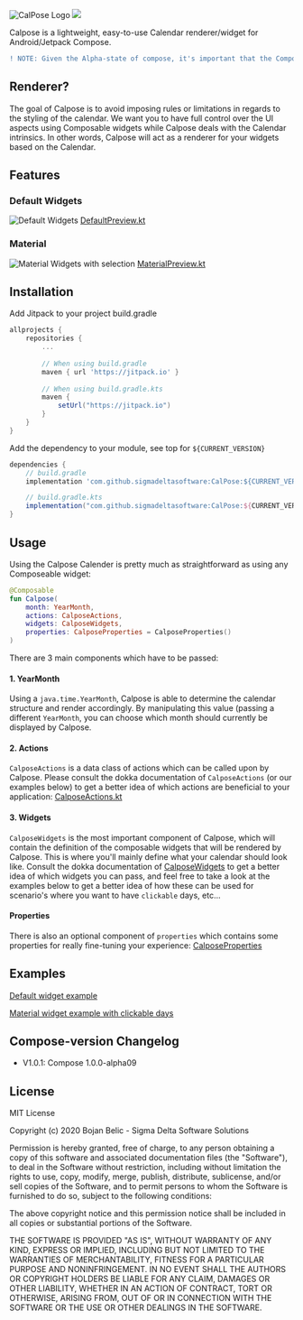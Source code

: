 ![](./img/logo.png "CalPose Logo")
[![](https://jitpack.io/v/sigmadeltasoftware/CalPose.svg)](https://jitpack.io/#sigmadeltasoftware/CalPose)

Calpose is a lightweight, easy-to-use Calendar renderer/widget for Android/Jetpack Compose.

```diff
! NOTE: Given the Alpha-state of compose, it's important that the Compose-version of Calpose matches yours. Preferably, the latest version would always be used in both cases. Please consult the Version changelog below for more info.
```
## Renderer? 
The goal of Calpose is to avoid imposing rules or limitations in regards to the styling of the calendar. We want you to have full control
over the UI aspects using Composable widgets while Calpose deals with the Calendar intrinsics. In other words, Calpose will act as a 
renderer for your widgets based on the Calendar.

## Features
### Default Widgets
![](./img/calpose.gif "Default Widgets")
[DefaultPreview.kt](https://github.com/sigmadeltasoftware/CalPose/blob/master/app/src/main/java/be/sigmadelta/calpose/DefaultPreview.kt "Default widget example")

### Material
![](./img/calpose_material.gif "Material Widgets with selection")
[MaterialPreview.kt](https://github.com/sigmadeltasoftware/CalPose/blob/master/app/src/main/java/be/sigmadelta/calpose/MaterialPreview.kt "Material widget example")

## Installation
Add Jitpack to your project build.gradle
```groovy
allprojects {
    repositories {
        ...
        
        // When using build.gradle
        maven { url 'https://jitpack.io' } 
        
        // When using build.gradle.kts
        maven {
            setUrl("https://jitpack.io")
        }
    }
}
```

Add the dependency to your module, see top for `${CURRENT_VERSION}`
```groovy
dependencies {
    // build.gradle
    implementation 'com.github.sigmadeltasoftware:CalPose:${CURRENT_VERSION}'

    // build.gradle.kts
    implementation("com.github.sigmadeltasoftware:CalPose:${CURRENT_VERSION}")
}
```
## Usage

Using the Calpose Calender is pretty much as straightforward as using any Composeable widget:
 
```kotlin
@Composable
fun Calpose(
    month: YearMonth,
    actions: CalposeActions,
    widgets: CalposeWidgets,
    properties: CalposeProperties = CalposeProperties()
)
```

There are 3 main components which have to be passed: 

#### 1. YearMonth
Using a `java.time.YearMonth`, Calpose is able to determine the calendar structure and render accordingly. By manipulating this value (passing a different `YearMonth`, you can choose which
month should currently be displayed by Calpose.

#### 2. Actions
`CalposeActions` is a data class of actions which can be called upon by Calpose. Please consult the dokka documentation of `CalposeActions` (or our examples below) to get a better idea of which actions are 
beneficial to your application: [CalposeActions.kt](https://github.com/sigmadeltasoftware/CalPose/blob/master/calpose/src/main/java/be/sigmadelta/calpose/model/CalposeActions.kt "CalposeActions.kt")  

#### 3. Widgets
`CalposeWidgets` is the most important component of Calpose, which will contain the definition of the composable widgets that will be rendered by Calpose. This is where you'll mainly define what your calendar
should look like. Consult the dokka documentation of [CalposeWidgets](https://github.com/sigmadeltasoftware/CalPose/blob/master/calpose/src/main/java/be/sigmadelta/calpose/model/CalposeWidgets.kt "CalposeWidgets.kt") 
to get a better idea of which widgets you can pass, and feel free to take a look at the examples below to get a better idea of how these can be used for scenario's where you want to have `clickable` days, etc...

#### Properties
There is also an optional component of `properties` which contains some properties for really fine-tuning your experience: 
[CalposeProperties](https://github.com/sigmadeltasoftware/CalPose/blob/master/calpose/src/main/java/be/sigmadelta/calpose/model/CalposeProperties.kt "CalposeProperties.kt")

## Examples
[Default widget example](https://github.com/sigmadeltasoftware/CalPose/blob/master/app/src/main/java/be/sigmadelta/calpose/DefaultPreview.kt "Default widget example")

[Material widget example with clickable days](https://github.com/sigmadeltasoftware/CalPose/blob/master/app/src/main/java/be/sigmadelta/calpose/MaterialPreview.kt "Material widget example")

## Compose-version Changelog
* V1.0.1: Compose 1.0.0-alpha09

## License
MIT License

Copyright (c) 2020 Bojan Belic - Sigma Delta Software Solutions

Permission is hereby granted, free of charge, to any person obtaining a copy
of this software and associated documentation files (the "Software"), to deal
in the Software without restriction, including without limitation the rights
to use, copy, modify, merge, publish, distribute, sublicense, and/or sell
copies of the Software, and to permit persons to whom the Software is
furnished to do so, subject to the following conditions:

The above copyright notice and this permission notice shall be included in all
copies or substantial portions of the Software.

THE SOFTWARE IS PROVIDED "AS IS", WITHOUT WARRANTY OF ANY KIND, EXPRESS OR
IMPLIED, INCLUDING BUT NOT LIMITED TO THE WARRANTIES OF MERCHANTABILITY,
FITNESS FOR A PARTICULAR PURPOSE AND NONINFRINGEMENT. IN NO EVENT SHALL THE
AUTHORS OR COPYRIGHT HOLDERS BE LIABLE FOR ANY CLAIM, DAMAGES OR OTHER
LIABILITY, WHETHER IN AN ACTION OF CONTRACT, TORT OR OTHERWISE, ARISING FROM,
OUT OF OR IN CONNECTION WITH THE SOFTWARE OR THE USE OR OTHER DEALINGS IN THE
SOFTWARE.